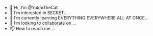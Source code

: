 - 👋 Hi, I’m @YokaiTheCat
- 👀 I’m interested in SECRET...
- 🌱 I’m currently learning EVERYTHING EVERYWHERE ALL AT ONCE...
- 💞️ I’m looking to collaborate on ...
- 📫 How to reach me ...

<!---
YokaiTheCat/YokaiTheCat is a ✨ special ✨ repository because its `README.md` (this file) appears on your GitHub profile.
You can click the Preview link to take a look at your changes.
--->
